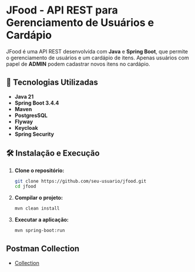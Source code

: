 # JFood - API REST para Gerenciamento de Usuários e Cardápio

JFood é uma API REST desenvolvida com **Java** e **Spring Boot**, que permite o gerenciamento de usuários e um cardápio de itens. Apenas usuários com papel de **ADMIN** podem cadastrar novos itens no cardápio.

## 🚀 Tecnologias Utilizadas
- **Java 21**
- **Spring Boot 3.4.4**
- **Maven**
- **PostgresSQL**
- **Flyway**
- **Keycloak**
- **Spring Security**


## 🛠️ Instalação e Execução
1. **Clone o repositório:**
   ```sh
   git clone https://github.com/seu-usuario/jfood.git
   cd jfood
   ```

2. **Compilar o projeto:**
   ```sh
   mvn clean install
   ```

3. **Executar a aplicação:**
   ```sh
   mvn spring-boot:run
   ```
   
## Postman Collection
- [Collection](https://documenter.getpostman.com/view/2828428/2sB2cVg2vU)
